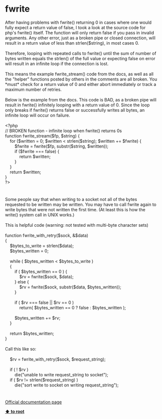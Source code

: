 # fwrite




<div class="phpcode"><span class="html">
After having problems with fwrite() returning 0 in cases where one would fully expect a return value of false, I took a look at the source code for php&apos;s fwrite() itself. The function will only return false if you pass in invalid arguments. Any other error, just as a broken pipe or closed connection, will result in a return value of less than strlen($string), in most cases 0.
<br>
<br>Therefore, looping with repeated calls to fwrite() until the sum of number of bytes written equals the strlen() of the full value or expecting false on error will result in an infinite loop if the connection is lost.
<br>
<br>This means the example fwrite_stream() code from the docs, as well as all the &quot;helper&quot; functions posted by others in the comments are all broken. You *must* check for a return value of 0 and either abort immediately or track a maximum number of retries.
<br>
<br>Below is the example from the docs. This code is BAD, as a broken pipe will result in fwrite() infinitely looping with a return value of 0. Since the loop only breaks if fwrite() returns false or successfully writes all bytes, an infinite loop will occur on failure.
<br>
<br><span class="default">&lt;?php
<br></span><span class="comment">// BROKEN function - infinite loop when fwrite() returns 0s
<br></span><span class="keyword">function </span><span class="default">fwrite_stream</span><span class="keyword">(</span><span class="default">$fp</span><span class="keyword">, </span><span class="default">$string</span><span class="keyword">) {
<br>&#xA0; &#xA0; for (</span><span class="default">$written </span><span class="keyword">= </span><span class="default">0</span><span class="keyword">; </span><span class="default">$written </span><span class="keyword">&lt; </span><span class="default">strlen</span><span class="keyword">(</span><span class="default">$string</span><span class="keyword">); </span><span class="default">$written </span><span class="keyword">+= </span><span class="default">$fwrite</span><span class="keyword">) {
<br>&#xA0; &#xA0; &#xA0; &#xA0; </span><span class="default">$fwrite </span><span class="keyword">= </span><span class="default">fwrite</span><span class="keyword">(</span><span class="default">$fp</span><span class="keyword">, </span><span class="default">substr</span><span class="keyword">(</span><span class="default">$string</span><span class="keyword">, </span><span class="default">$written</span><span class="keyword">));
<br>&#xA0; &#xA0; &#xA0; &#xA0; if (</span><span class="default">$fwrite </span><span class="keyword">=== </span><span class="default">false</span><span class="keyword">) {
<br>&#xA0; &#xA0; &#xA0; &#xA0; &#xA0; &#xA0; return </span><span class="default">$written</span><span class="keyword">;
<br>&#xA0; &#xA0; &#xA0; &#xA0; }
<br>&#xA0; &#xA0; }
<br>&#xA0; &#xA0; return </span><span class="default">$written</span><span class="keyword">;
<br>}
<br></span><span class="default">?&gt;</span>
</span>
</div>
  

#


<div class="phpcode"><span class="html">
Some people say that when writing to a socket not all of the bytes requested to be written may be written. You may have to call fwrite again to write bytes that were not written the first time. (At least this is how the write() system call in UNIX works.)<br><br>This is helpful code (warning: not tested with multi-byte character sets)<br><br>function fwrite_with_retry($sock, &amp;$data)<br>{<br>&#xA0; &#xA0; $bytes_to_write = strlen($data);<br>&#xA0; &#xA0; $bytes_written = 0;<br><br>&#xA0; &#xA0; while ( $bytes_written &lt; $bytes_to_write )<br>&#xA0; &#xA0; {<br>&#xA0; &#xA0; &#xA0; &#xA0; if ( $bytes_written == 0 ) {<br>&#xA0; &#xA0; &#xA0; &#xA0; &#xA0; &#xA0; $rv = fwrite($sock, $data);<br>&#xA0; &#xA0; &#xA0; &#xA0; } else {<br>&#xA0; &#xA0; &#xA0; &#xA0; &#xA0; &#xA0; $rv = fwrite($sock, substr($data, $bytes_written));<br>&#xA0; &#xA0; &#xA0; &#xA0; }<br><br>&#xA0; &#xA0; &#xA0; &#xA0; if ( $rv === false || $rv == 0 )<br>&#xA0; &#xA0; &#xA0; &#xA0; &#xA0; &#xA0; return( $bytes_written == 0 ? false : $bytes_written );<br><br>&#xA0; &#xA0; &#xA0; &#xA0; $bytes_written += $rv;<br>&#xA0; &#xA0; }<br><br>&#xA0; &#xA0; return $bytes_written;<br>}<br><br>Call this like so:<br><br>&#xA0; &#xA0; $rv = fwrite_with_retry($sock, $request_string);<br><br>&#xA0; &#xA0; if ( ! $rv )<br>&#xA0; &#xA0; &#xA0; &#xA0; die(&quot;unable to write request_string to socket&quot;);<br>&#xA0; &#xA0; if ( $rv != strlen($request_string) )<br>&#xA0; &#xA0; &#xA0; &#xA0; die(&quot;sort write to socket on writing request_string&quot;);</span>
</div>
  

#

[Official documentation page](https://www.php.net/manual/en/function.fwrite.php)

**[⬆ to root](/)**